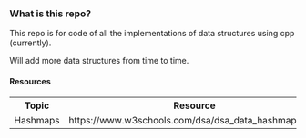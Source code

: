 
### What is this repo?
This repo is for code of all the implementations of data structures using cpp (currently).

Will add more data structures from time to time.

#### Resources
<table>
  <tr>
    <th>Topic</th>
    <th>Resource</th>
  </tr>

  <tr>
    <td>Hashmaps</td>
    <td>https://www.w3schools.com/dsa/dsa_data_hashmaps.php</td>
  </tr>
</table>
